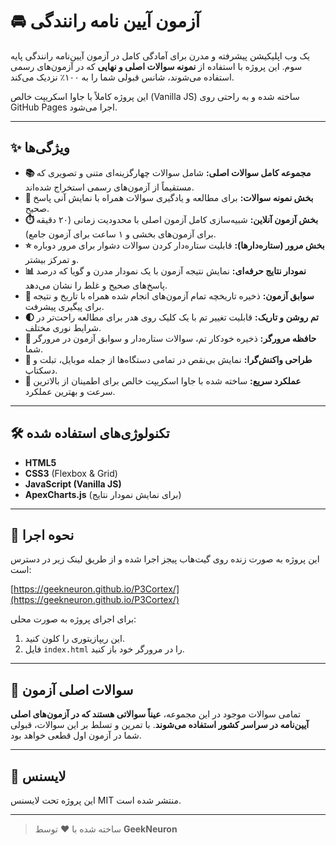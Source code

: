 # 🚘 آزمون آیین نامه رانندگی

یک وب اپلیکیشن پیشرفته و مدرن برای آمادگی کامل در آزمون آیین‌نامه رانندگی پایه سوم. این پروژه با استفاده از **نمونه سوالات اصلی و نهایی** که در آزمون‌های رسمی استفاده می‌شوند، شانس قبولی شما را به ۱۰۰٪ نزدیک می‌کند.

این پروژه کاملاً با جاوا اسکریپت خالص (Vanilla JS) ساخته شده و به راحتی روی GitHub Pages اجرا می‌شود.

---

## ✨ ویژگی‌ها

* **📚 مجموعه کامل سوالات اصلی:** شامل سوالات چهارگزینه‌ای متنی و تصویری که مستقیماً از آزمون‌های رسمی استخراج شده‌اند.
* **📝 بخش نمونه سوالات:** برای مطالعه و یادگیری سوالات همراه با نمایش آنی پاسخ صحیح.
* **⏱️ بخش آزمون آنلاین:** شبیه‌سازی کامل آزمون اصلی با محدودیت زمانی (۲۰ دقیقه برای آزمون‌های بخشی و ۱ ساعت برای آزمون جامع).
* **⭐ بخش مرور (ستاره‌دارها):** قابلیت ستاره‌دار کردن سوالات دشوار برای مرور دوباره و تمرکز بیشتر.
* **📊 نمودار نتایج حرفه‌ای:** نمایش نتیجه آزمون با یک نمودار مدرن و گویا که درصد پاسخ‌های صحیح و غلط را نشان می‌دهد.
* **📜 سوابق آزمون:** ذخیره تاریخچه تمام آزمون‌های انجام شده همراه با تاریخ و نتیجه برای پیگیری پیشرفت.
* **🌓 تم روشن و تاریک:** قابلیت تغییر تم با یک کلیک روی هدر برای مطالعه راحت‌تر در شرایط نوری مختلف.
* **💾 حافظه مرورگر:** ذخیره خودکار تم، سوالات ستاره‌دار و سوابق آزمون در مرورگر شما.
* **📱 طراحی واکنش‌گرا:** نمایش بی‌نقص در تمامی دستگاه‌ها از جمله موبایل، تبلت و دسکتاپ.
* **🚀 عملکرد سریع:** ساخته شده با جاوا اسکریپت خالص برای اطمینان از بالاترین سرعت و بهترین عملکرد.

---

## 🛠️ تکنولوژی‌های استفاده شده

* **HTML5**
* **CSS3** (Flexbox & Grid)
* **JavaScript (Vanilla JS)**
* **ApexCharts.js** (برای نمایش نمودار نتایج)

---

## 🚀 نحوه اجرا

این پروژه به صورت زنده روی گیت‌هاب پیجز اجرا شده و از طریق لینک زیر در دسترس است:

[https://geekneuron.github.io/P3Cortex/](https://geekneuron.github.io/P3Cortex/)

برای اجرای پروژه به صورت محلی:
1.  این ریپازیتوری را کلون کنید.
2.  فایل `index.html` را در مرورگر خود باز کنید.

---

## 💯 سوالات اصلی آزمون

تمامی سوالات موجود در این مجموعه، **عیناً سوالاتی هستند که در آزمون‌های اصلی آیین‌نامه در سراسر کشور استفاده می‌شوند**. با تمرین و تسلط بر این سوالات، قبولی شما در آزمون اول قطعی خواهد بود.

---

## 📄 لایسنس

این پروژه تحت لایسنس MIT منتشر شده است.

---

> ساخته شده با ❤️ توسط **GeekNeuron**

